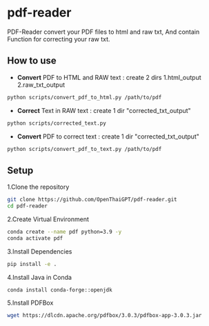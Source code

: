 # pdf-reader
PDF-Reader convert your PDF files to html and raw txt, And contain Function for correcting your raw txt.
## How to use
- **Convert** PDF to HTML and RAW text : create 2 dirs 1.html_output 2.raw_txt_output
```bash
python scripts/convert_pdf_to_html.py /path/to/pdf
```

- **Correct** Text in RAW text : create 1 dir "corrected_txt_output"
```bash
python scripts/corrected_text.py
```

- **Convert** PDF to correct text : create 1 dir "corrected_txt_output"
```bash
python scripts/convert_pdf_to_text.py /path/to/pdf
```

## Setup
1.Clone the repository
```bash
git clone https://github.com/OpenThaiGPT/pdf-reader.git
cd pdf-reader
```
2.Create Virtual Environment
```bash
conda create --name pdf python=3.9 -y
conda activate pdf
```
3.Install Dependencies
```bash
pip install -e .
```
4.Install Java in Conda
```bash
conda install conda-forge::openjdk
```
5.Install PDFBox
```bash
wget https://dlcdn.apache.org/pdfbox/3.0.3/pdfbox-app-3.0.3.jar
```
